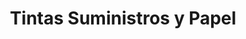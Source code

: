 ---
title: "Tintas Suministros y Papel"
url: /bogota/tintas-suministros-y-papel/
shop: material de oficina
---